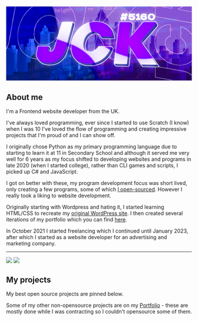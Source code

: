 
![Banner](images/banner.png)

## About me

I'm a Frontend website developer from the UK.

I've always loved programming, ever since I started to use Scratch (I know) when I was 10 I've loved the flow of programming and creating impressive projects that I'm proud of and I can show off.

I originally chose Python as my primary programming language due to starting to learn it at 11 in Secondary School and although it served me very well for 6 years as my focus shifted to developing websites and programs in late 2020 (when I started college), rather than CLI games and scripts, I picked up C# and JavaScript.

I got on better with these, my program development focus was short lived, only creating a few programs, some of which [I open-sourced](https://github.com/JackBailey?tab=repositories&language=c%23). However I really took a liking to website development.

Originally starting with Wordpress and hating it, I started learning HTML/CSS to recreate my [original WordPress site](https://web.archive.org/web/20221015034242/https://old.jackbailey.uk/). I then created several iterations of my portfolio which you can find [here](https://github.com/JackBailey/Portfolio).

In October 2021 I started freelancing which I continued until January 2023, after which I started as a website developer for an advertising and marketing company.

<hr>

<img src="https://github-stats.jackbailey.dev/api?username=JackBailey&repo=portfolio&show_owner=true&hide_border=true&bg_color=111633&text_color=b4b4b4&icon_color=536fff&title_color=536fff"/>

<img src="https://github-stats.jackbailey.dev/api/top-langs?username=JackBailey&repo=portfolio&hide_border=true&bg_color=111633&text_color=b4b4b4&icon_color=536fff&title_color=536fff&layout=compact"/>

## My projects

My best open source projects are pinned below.

Some of my other non-opensource projects are on my [Portfolio](https://jackbailey.dev) - these are mostly done while I was contracting so I couldn't opensource some of them.

